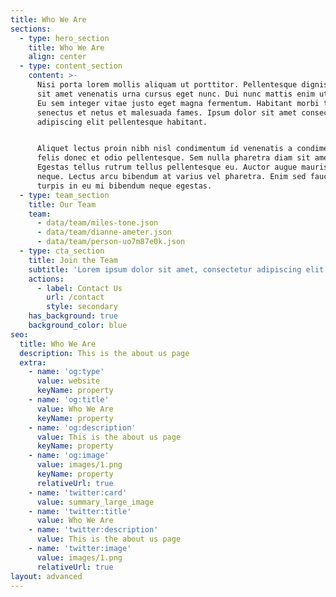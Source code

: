 ```yaml
---
title: Who We Are
sections:
  - type: hero_section
    title: Who We Are
    align: center
  - type: content_section
    content: >-
      Nisi porta lorem mollis aliquam ut porttitor. Pellentesque dignissim enim
      sit amet venenatis urna cursus eget nunc. Dui nunc mattis enim ut tellus.
      Eu sem integer vitae justo eget magna fermentum. Habitant morbi tristique
      senectus et netus et malesuada fames. Ipsum dolor sit amet consectetur
      adipiscing elit pellentesque habitant.


      Aliquet lectus proin nibh nisl condimentum id venenatis a condimentum. Ac
      felis donec et odio pellentesque. Sem nulla pharetra diam sit amet.
      Egestas tellus rutrum tellus pellentesque eu. Auctor augue mauris augue
      neque. Lectus arcu bibendum at varius vel pharetra. Enim sed faucibus
      turpis in eu mi bibendum neque egestas.
  - type: team_section
    title: Our Team
    team:
      - data/team/miles-tone.json
      - data/team/dianne-ameter.json
      - data/team/person-uo7m87e0k.json
  - type: cta_section
    title: Join the Team
    subtitle: 'Lorem ipsum dolor sit amet, consectetur adipiscing elit.'
    actions:
      - label: Contact Us
        url: /contact
        style: secondary
    has_background: true
    background_color: blue
seo:
  title: Who We Are
  description: This is the about us page
  extra:
    - name: 'og:type'
      value: website
      keyName: property
    - name: 'og:title'
      value: Who We Are
      keyName: property
    - name: 'og:description'
      value: This is the about us page
      keyName: property
    - name: 'og:image'
      value: images/1.png
      keyName: property
      relativeUrl: true
    - name: 'twitter:card'
      value: summary_large_image
    - name: 'twitter:title'
      value: Who We Are
    - name: 'twitter:description'
      value: This is the about us page
    - name: 'twitter:image'
      value: images/1.png
      relativeUrl: true
layout: advanced
---
```

